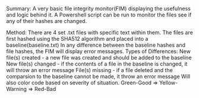 Summary:
A very basic file integrity monitor(FIM) displaying the usefulness and logic behind it.
A Powershell script can be run to monitor the files see if any of their hashes are changed.

Method:
There are 4 set .txt files with specific text within them.
The files are first hashed using the SHA512 algorithm and placed into a baseline(baseline.txt)
In any difference between the baseline hashes and file hashes, the FIM will display error messages.
Types of Differences:
  New file(s) created - a new file was created and should be added to the baseline
  New file(s) changed - if the contents of a file in the baseline is changed, it will throw an error message
  File(s) missing - if a file deleted and the comparsion to the baseline cannot be made, it throw an error message
Will also color code based on severity of situation. Green-Good => Yellow-Warning => Red-Bad
